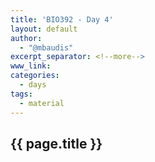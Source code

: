 ```yaml
---
title: 'BIO392 - Day 4'
layout: default
author:
  - "@mbaudis"
excerpt_separator: <!--more-->
www_link: 
categories:
  - days
tags:
  - material
---
```


## {{ page.title }}

<!--more-->

